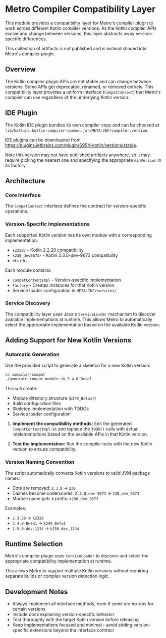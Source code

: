 # Metro Compiler Compatibility Layer

This module provides a compatibility layer for Metro's compiler plugin to work across different Kotlin compiler versions. As the Kotlin compiler APIs evolve and change between versions, this layer abstracts away version-specific differences.

This collection of artifacts is not published and is instead shaded into Metro's compiler plugin.

## Overview

The Kotlin compiler plugin APIs are not stable and can change between versions. Some APIs get deprecated, renamed, or removed entirely. This compatibility layer provides a uniform interface (`CompatContext`) that Metro's compiler can use regardless of the underlying Kotlin version.

## IDE Plugin

The Kotlin IDE plugin bundles its own compiler copy and can be checked at `lib/kotlinc.kotlin-compiler-common.jar/META-INF/compiler.version`.

IDE plugins can be downloaded from https://plugins.jetbrains.com/plugin/6954-kotlin/versions/stable.

Note this version may not have published artifacts anywhere, so it may require picking the nearest one and specifying the appropriate `minVersion` in its factory.

## Architecture

### Core Interface

The `CompatContext` interface defines the contract for version-specific operations.

### Version-Specific Implementations

Each supported Kotlin version has its own module with a corresponding implementation:

- `k2220/` - Kotlin 2.2.20 compatibility
- `k230_dev9673/` - Kotlin 2.3.0-dev-9673 compatibility
- etc etc.

Each module contains:
- `CompatContextImpl` - Version-specific implementation
- `Factory` - Creates instances for that Kotlin version
- Service loader configuration in `META-INF/services/`

### Service Discovery

The compatibility layer uses Java's `ServiceLoader` mechanism to discover available implementations at runtime. This allows Metro to automatically select the appropriate implementation based on the available Kotlin version.

## Adding Support for New Kotlin Versions

### Automatic Generation

Use the provided script to generate a skeleton for a new Kotlin version:

```bash
cd compiler-compat
./generate-compat-module.sh 2.4.0-Beta1
```

This will create:
- Module directory structure (`k240_Beta1/`)
- Build configuration files
- Skeleton implementation with TODOs
- Service loader configuration

1. **Implement the compatibility methods:**
   Edit the generated `CompatContextImpl.kt` and replace the `TODO()` calls with actual implementations based on the available APIs in that Kotlin version.

2. **Test the implementation:**
   Run the compiler tests with the new Kotlin version to ensure compatibility.

### Version Naming Convention

The script automatically converts Kotlin versions to valid JVM package names:

- Dots are removed: `2.3.0` → `230`
- Dashes become underscores: `2.3.0-dev-9673` → `230_dev_9673`
- Module name gets `k` prefix: `k230_dev_9673`

Examples:
- `2.3.20` → `k2320`
- `2.4.0-Beta1` → `k240_Beta1`
- `2.5.0-dev-1234` → `k250_dev_1234`

## Runtime Selection

Metro's compiler plugin uses `ServiceLoader` to discover and select the appropriate compatibility implementation at runtime.

This allows Metro to support multiple Kotlin versions without requiring separate builds or complex version detection logic.

## Development Notes

- Always implement all interface methods, even if some are no-ops for certain versions
- Include docs explaining version-specific behavior
- Test thoroughly with the target Kotlin version before releasing
- Keep implementations focused and minimal - avoid adding version-specific extensions beyond the interface contract
